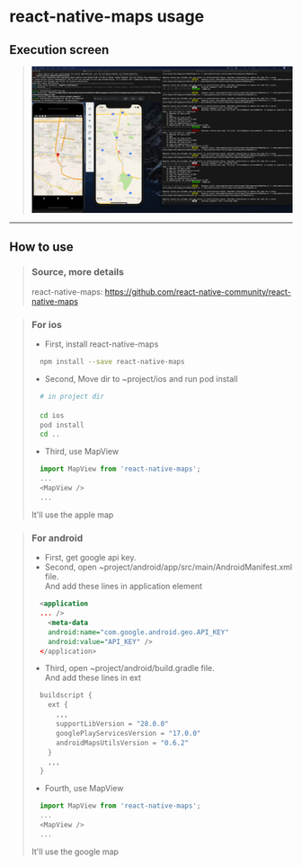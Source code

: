 react-native-maps usage
===================

## Execution screen 
> <img src="./images/RN_map.png" />
  
-----------------------

## How to use
> ### Source, more details
> react-native-maps: <https://github.com/react-native-community/react-native-maps>

> ### **For ios**
> - First, install react-native-maps
> ```bash
>   npm install --save react-native-maps
> ```
> - Second, Move dir to ~project/ios and run pod install
> ```bash
>   # in project dir
> 
>   cd ios
>   pod install
>   cd ..
> ```
> - Third, use MapView
> ```javascript
>   import MapView from 'react-native-maps';
>   ...
>   <MapView />
>   ...
> ```
> It'll use the apple map

> ### **For android**
> - First, get google api key.
> - Second, open ~project/android/app/src/main/AndroidManifest.xml file. <br/> And add these lines in application element
> ```xml
>   <application
>   ... />
>     <meta-data
>     android:name="com.google.android.geo.API_KEY"
>     android:value="API_KEY" />
>   </application>
> ```
> - Third, open ~project/android/build.gradle file. <br/> And add these lines in ext
> ```gradle
>   buildscript {
>     ext {
>       ,,,
>       supportLibVersion = "28.0.0"
>       googlePlayServicesVersion = "17.0.0"
>       androidMapsUtilsVersion = "0.6.2"
>     }
>     ,,,
>   }
> ```
> - Fourth, use MapView
> ```javascript
>   import MapView from 'react-native-maps';
>   ...
>   <MapView />
>   ...
> ```
> It'll use the google map
